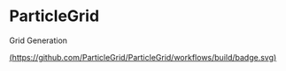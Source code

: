 # ParticleGrid
Grid Generation

[(https://github.com/ParticleGrid/ParticleGrid/workflows/build/badge.svg)](https://github.com/ParticleGrid/ParticleGrid/actions)